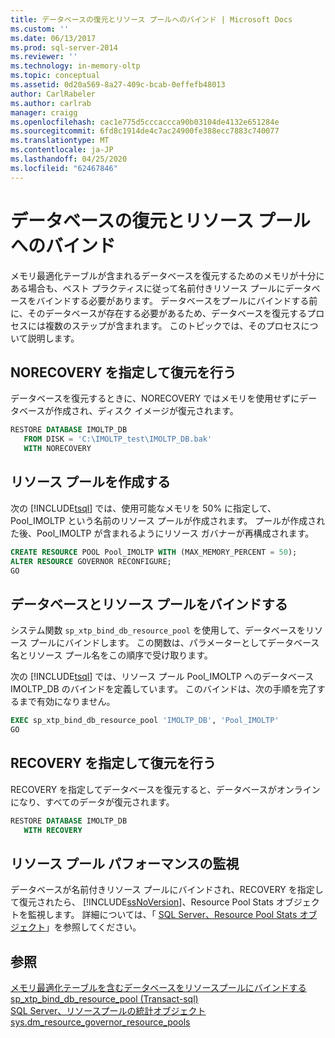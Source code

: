 ```yaml
---
title: データベースの復元とリソース プールへのバインド | Microsoft Docs
ms.custom: ''
ms.date: 06/13/2017
ms.prod: sql-server-2014
ms.reviewer: ''
ms.technology: in-memory-oltp
ms.topic: conceptual
ms.assetid: 0d20a569-8a27-409c-bcab-0effefb48013
author: CarlRabeler
ms.author: carlrab
manager: craigg
ms.openlocfilehash: cac1e775d5cccaccca90b03104de4132e651284e
ms.sourcegitcommit: 6fd8c1914de4c7ac24900fe388ecc7883c740077
ms.translationtype: MT
ms.contentlocale: ja-JP
ms.lasthandoff: 04/25/2020
ms.locfileid: "62467846"
---
```

# <a name="restore-a-database-and-bind-it-to-a-resource-pool"></a>データベースの復元とリソース プールへのバインド
  メモリ最適化テーブルが含まれるデータベースを復元するためのメモリが十分にある場合も、ベスト プラクティスに従って名前付きリソース プールにデータベースをバインドする必要があります。 データベースをプールにバインドする前に、そのデータベースが存在する必要があるため、データベースを復元するプロセスには複数のステップが含まれます。 このトピックでは、そのプロセスについて説明します。  
  
##  <a name="restore-with-norecovery"></a>NORECOVERY を指定して復元を行う  
 データベースを復元するときに、NORECOVERY ではメモリを使用せずにデータベースが作成され、ディスク イメージが復元されます。  
  
```sql  
RESTORE DATABASE IMOLTP_DB   
   FROM DISK = 'C:\IMOLTP_test\IMOLTP_DB.bak'  
   WITH NORECOVERY  
```  
  
##  <a name="create-the-resource-pool"></a>リソース プールを作成する  
 次の [!INCLUDE[tsql](../../includes/tsql-md.md)] では、使用可能なメモリを 50% に指定して、Pool_IMOLTP という名前のリソース プールが作成されます。  プールが作成された後、Pool_IMOLTP が含まれるようにリソース ガバナーが再構成されます。  
  
```sql  
CREATE RESOURCE POOL Pool_IMOLTP WITH (MAX_MEMORY_PERCENT = 50);  
ALTER RESOURCE GOVERNOR RECONFIGURE;  
GO  
```  
  
##  <a name="bind-the-database-and-resource-pool"></a>データベースとリソース プールをバインドする  
 システム関数 `sp_xtp_bind_db_resource_pool` を使用して、データベースをリソース プールにバインドします。 この関数は、パラメーターとしてデータベース名とリソース プール名をこの順序で受け取ります。  
  
 次の [!INCLUDE[tsql](../../includes/tsql-md.md)] では、リソース プール Pool_IMOLTP へのデータベース IMOLTP_DB のバインドを定義しています。 このバインドは、次の手順を完了するまで有効になりません。  
  
```sql  
EXEC sp_xtp_bind_db_resource_pool 'IMOLTP_DB', 'Pool_IMOLTP'  
GO  
```  
  
##  <a name="restore-with-recovery"></a>RECOVERY を指定して復元を行う  
 RECOVERY を指定してデータベースを復元すると、データベースがオンラインになり、すべてのデータが復元されます。  
  
```sql  
RESTORE DATABASE IMOLTP_DB   
   WITH RECOVERY  
```  
  
##  <a name="monitor-the-resource-pool-performance"></a>リソース プール パフォーマンスの監視  
 データベースが名前付きリソース プールにバインドされ、RECOVERY を指定して復元されたら、 [!INCLUDE[ssNoVersion](../../includes/ssnoversion-md.md)]、Resource Pool Stats オブジェクトを監視します。 詳細については、「 [SQL Server、Resource Pool Stats オブジェクト](../performance-monitor/sql-server-resource-pool-stats-object.md)」を参照してください。  
  
## <a name="see-also"></a>参照  
 [メモリ最適化テーブルを含むデータベースをリソースプールにバインドする](bind-a-database-with-memory-optimized-tables-to-a-resource-pool.md)   
 [sp_xtp_bind_db_resource_pool &#40;Transact-sql&#41;](/sql/relational-databases/system-stored-procedures/sys-sp-xtp-bind-db-resource-pool-transact-sql)   
 [SQL Server、リソースプールの統計オブジェクト](../performance-monitor/sql-server-resource-pool-stats-object.md)   
 [sys.dm_resource_governor_resource_pools](/sql/relational-databases/system-stored-procedures/sys-sp-xtp-unbind-db-resource-pool-transact-sql)  
  
  

